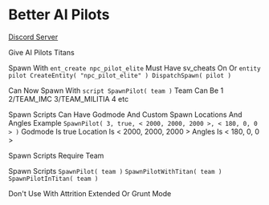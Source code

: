 # Better AI Pilots

[Discord Server](https://discord.gg/9wcEdgRyrs)

Give AI Pilots Titans

Spawn With `ent_create npc_pilot_elite` Must Have sv_cheats On Or `entity pilot CreateEntity( "npc_pilot_elite" ) DispatchSpawn( pilot )`

Can Now Spawn With `script SpawnPilot( team )` Team Can Be 1 2/TEAM_IMC 3/TEAM_MILITIA 4 etc

Spawn Scripts Can Have Godmode And Custom Spawn Locations And Angles Example `SpawnPilot( 3, true, < 2000, 2000, 2000 >, < 180, 0, 0 > )` Godmode Is true Location Is < 2000, 2000, 2000 > Angles Is < 180, 0, 0 >

Spawn Scripts Require Team

Spawn Scripts `SpawnPilot( team )` `SpawnPilotWithTitan( team )` `SpawnPilotInTitan( team )`

Don't Use With Attrition Extended Or Grunt Mode